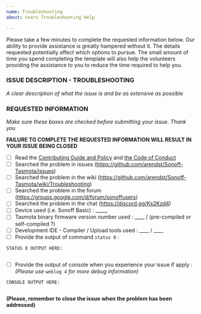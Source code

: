 ```yaml
---
name: Troubleshooting
about: Users Troubleshooting Help

---
```


<GUIDE>

<This troubleshooting issue template is meant to help Tasmota users with difficult problems. It is aimed to be opened if using the wiki and the support chat could not solve the issue. The Github Issue tracker is NOT a general discussion forum>
  
<Please DO NOT OPEN AN ISSUE:>
  <If you have general questions or you need help on Tasmota usage, go to the Tasmota support chat>
  <If your Tasmota version is not the latest, please update before posting. Your issue might be already solved. Latest precompiled bins of Tasmota can be downloaded from http://thehackbox.org/tasmota/>
  <If your issue is a new device, please use the Tasmota Template Feature. See wiki for that>
  <If your issue is a flashing issue, please address that to the Tasmota Support Chat>
  <If your issue is compilation problem, please address that to the Tasmota Support Chat>
  <If your issue has been addresed before (duplicated issue), please ask in the original issue>
  <If your issue is wifi problem or mqtt problem, please try first the steps provided in troubleshooting of the wiki>

Please take a few minutes to complete the requested information below. Our ability to provide assistance is greatly hampered without it. The details requested potentially affect which options to pursue. The small amount of time you spend completing the template will also help the volunteers providing the assistance to you to reduce the time required to help you.

### ISSUE DESCRIPTION - TROUBLESHOOTING
_A clear description of what the issue is and be as extensive as possible_
  

### REQUESTED INFORMATION
_Make sure these boxes are checked before submitting your issue. Thank you_

**FAILURE TO COMPLETE THE REQUESTED INFORMATION WILL RESULT IN YOUR ISSUE BEING CLOSED**

- [ ] Read the [Contributing Guide and Policy](https://github.com/arendst/Sonoff-Tasmota/blob/development/CONTRIBUTING.md) and [the Code of Conduct](https://github.com/arendst/Sonoff-Tasmota/blob/development/CODE_OF_CONDUCT.md)
- [ ] Searched the problem in issues (https://github.com/arendst/Sonoff-Tasmota/issues)
- [ ] Searched the problem in the wiki (https://github.com/arendst/Sonoff-Tasmota/wiki/Troubleshooting)
- [ ] Searched the problem in the forum (https://groups.google.com/d/forum/sonoffusers)
- [ ] Searched the problem in the chat (https://discord.gg/Ks2Kzd4)
- [ ] Device used (i.e. Sonoff Basic) : _____
- [ ] Tasmota binary firmware version number used : ____ / (pre-compiled or self-compiled ?)
- [ ] Development IDE - Compiler / Upload tools used : ____ / ____
- [ ] Provide the output of command ``status 0`` :
```
STATUS 0 OUTPUT HERE:


```
- [ ] Provide the output of console when you experience your issue if apply :
_(Please use_ ``weblog 4`` _for more debug information)_
```
CONSOLE OUTPUT HERE:


```
**(Please, remember to close the issue when the problem has been addressed)**
